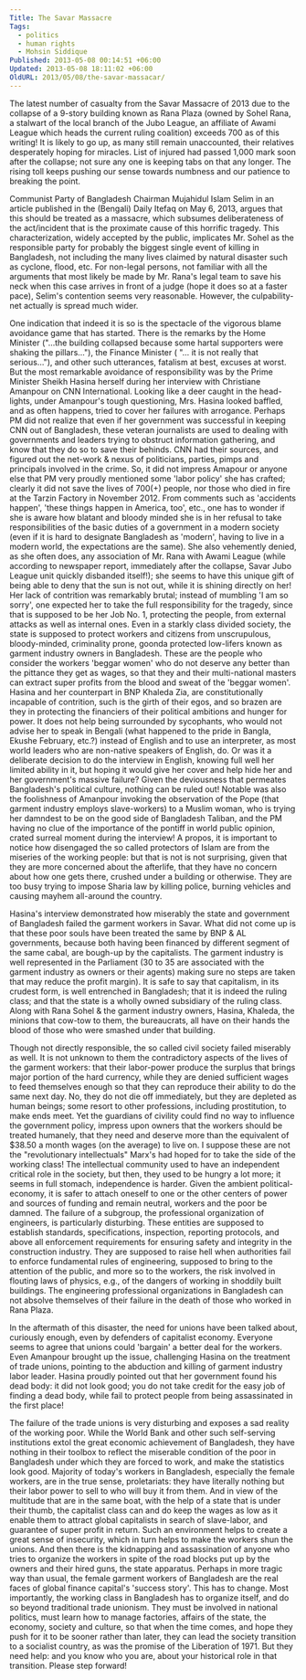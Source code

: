 ```yaml
---
Title: The Savar Massacre
Tags:
  - politics
  - human rights
  - Mohsin Siddique
Published: 2013-05-08 00:14:51 +06:00
Updated: 2013-05-08 18:11:02 +06:00
OldURL: 2013/05/08/the-savar-massacar/
---
```


The latest number of casualty from the Savar Massacre of 2013 due to the collapse of a 9-story building known as Rana Plaza (owned by Sohel Rana, a stalwart of the local branch of the Jubo League, an affiliate of Awami League which heads the current ruling coalition) exceeds 700 as of this writing! It is likely to go up, as many still remain unaccounted, their relatives desperately hoping for miracles. List of injured had passed 1,000 mark soon after the collapse; not sure any one is keeping tabs on that any longer. The rising toll keeps pushing our sense towards numbness and our patience to breaking the point.

Communist Party of Bangladesh Chairman Mujahidul Islam Selim in an article published in the (Bengali) Daily Itefaq on May 6, 2013, argues that this should be treated as a massacre, which subsumes deliberateness of the act/incident that is the proximate cause of this horrific tragedy. This characterization, widely accepted by the public, implicates Mr. Sohel as the responsible party for probably the biggest single event of killing in Bangladesh, not including the many lives claimed by natural disaster such as cyclone, flood, etc. For non-legal persons, not familiar with all the arguments that most likely be made by Mr. Rana's legal team to save his neck when this case arrives in front of a judge (hope it does so at a faster pace), Selim's contention seems very reasonable. However, the culpability-net actually is spread much wider.

One indication that indeed it is so is the spectacle of the vigorous blame avoidance game that has started. There is the remarks by the Home Minister ("…the building collapsed because some hartal supporters were shaking the pillars…"), the Finance Minister ( "… it is not really that serious…"), and other such utterances, fatalism at best, excuses at worst.  But the most remarkable avoidance of responsibility was by the Prime Minister Sheikh Hasina herself during her interview with Christiane Amanpour on CNN International. Looking like a deer caught in the head-lights, under Amanpour's tough questioning, Mrs. Hasina looked baffled, and as often happens, tried to cover her failures with arrogance. Perhaps PM did not realize that even if her government was successful in keeping CNN out of Bangladesh, these veteran journalists are used to dealing with governments and leaders trying to obstruct information gathering, and know that they do so to save their behinds. CNN had their sources, and figured out the net-work & nexus of politicians, parties, pimps and principals involved in the crime. So, it did not impress Amapour or anyone else that PM very proudly mentioned some 'labor policy' she has crafted; clearly it did not save the lives of 700(+) people, nor those who died in fire at the Tarzin Factory in November 2012. From comments such as 'accidents happen', 'these things happen in America, too', etc., one has to wonder if she is aware how blatant and bloody minded she is in her refusal to take responsibilities of the basic duties of a government in a modern society (even if it is hard to designate Bangladesh as 'modern', having to live in a modern world, the expectations are the same). She also vehemently denied, as she often does, any association of Mr. Rana with Awami League (while according to newspaper report, immediately after the collapse, Savar Jubo League unit quickly disbanded itself!); she seems to have this unique gift of being able to deny that the sun is not out, while it is shining directly on her!  Her lack of contrition was remarkably brutal; instead of mumbling 'I am so sorry', one expected her to take the full responsibility for the tragedy, since that is supposed to be her Job No. 1, protecting the people, from external attacks as well as internal ones. Even in a starkly class divided society, the state is supposed to protect workers and citizens from unscrupulous, bloody-minded, criminality prone, goonda protected low-lifers known as garment industry owners in Bangladesh. These are the people who consider the workers 'beggar women' who do not deserve any better than the pittance they get as wages, so that they and their multi-national masters can extract super profits from the blood and sweat of the 'beggar women'.
Hasina and her counterpart in BNP Khaleda Zia, are constitutionally incapable of contrition, such is the girth of their egos, and so brazen are they in protecting the financiers of their political ambitions and hunger for power. It does not help being surrounded by sycophants, who would not advise her to speak in Bengali (what happened to the pride in Bangla, Ekushe February, etc.?) instead of English and to use an interpreter, as most world leaders who are non-native speakers of English, do. Or was it a deliberate decision to do the interview in English, knowing full well her limited ability in it, but hoping it would give her cover and help hide her and her government's massive failure? Given the deviousness that permeates Bangladesh's political culture, nothing can be ruled out!  Notable was also the foolishness of Amanpour invoking the observation of the Pope (that garment industry employs slave-workers) to a Muslim woman, who is trying her damndest to be on the good side of Bangladesh Taliban, and the PM having no clue of the importance of the pontiff in world public opinion, crated surreal moment during the interview! A propos, it is important to notice how disengaged the so called protectors of Islam are from the miseries of the working people: but that is not is not surprising, given that they are more concerned about the afterlife, that they have no concern about how one gets there, crushed under a building or otherwise. They are too busy trying to impose Sharia law by killing police, burning vehicles and causing mayhem all-around the country. 

Hasina's interview demonstrated how miserably the state and government of Bangladesh failed the garment workers in Savar. What did not come up is that these poor souls have been treated the same by BNP & AL governments, because both having been financed by different segment of the same cabal, are bough-up by the capitalists. The garment industry is well represented in the Parliament (30 to 35 are associated with the garment industry as owners or their agents) making sure no steps are taken that may reduce the profit margin). It is safe to say that capitalism, in its crudest form, is well entrenched in Bangladesh; that it is indeed the ruling class; and that the state is a wholly owned subsidiary of the ruling class. Along with Rana Sohel & the garment industry owners, Hasina, Khaleda, the minions that cow-tow to them, the bureaucrats, all have on their hands the blood of those who were smashed under that building. 

Though not directly responsible, the so called civil society failed miserably as well. It is not unknown to them the contradictory aspects of the lives of the garment workers: that their labor-power produce the surplus that brings major portion of the hard currency, while they are denied sufficient wages to feed themselves enough so that they can reproduce their ability to do the same next day. No, they do not die off immediately, but they are depleted as human beings; some resort to other professions, including prostitution, to make ends meet. Yet the guardians of civility could find no way to influence the government policy, impress upon owners that the workers should be treated humanely, that they need and deserve more than the equivalent of $38.50 a month wages (on the average) to live on. I suppose these are not the "revolutionary intellectuals" Marx's had hoped for to take the side of the working class! The intellectual community used to have an independent critical role in the society, but then, they used to be hungry a lot more; it seems in full stomach, independence is harder. Given the ambient political-economy, it is safer to attach oneself to one or the other centers of power and sources of funding and remain neutral, workers and the poor be damned.
The failure of a subgroup, the professional organization of engineers, is particularly disturbing. These entities are supposed to establish standards, specifications, inspection, reporting protocols, and above all enforcement requirements for ensuring safety and integrity in the construction industry. They are supposed to raise hell when authorities fail to enforce fundamental rules of engineering, supposed to bring to the attention of the public, and more so to the workers, the risk involved in flouting laws of physics, e.g., of the dangers of working in shoddily built buildings. The engineering professional organizations in Bangladesh can not absolve themselves of their failure in the death of those who worked in Rana Plaza.

In the aftermath of this disaster, the need for unions have been talked about, curiously enough, even by defenders of capitalist economy. Everyone seems to agree that unions could 'bargain' a better deal for the workers. Even Amanpour brought up the issue, challenging Hasina on the treatment of trade unions, pointing to the abduction and killing of garment industry labor leader. Hasina proudly pointed out that her government found his dead body: it did not look good; you do not take credit for the easy job of finding a dead body, while fail to protect people from being assassinated in the first place!

The failure of the trade unions is very disturbing and exposes a sad reality of the working poor. While the World Bank and other such self-serving institutions extol the great economic achievement of Bangladesh, they have nothing in their toolbox to reflect the miserable condition of the poor in Bangladesh under which they are forced to work, and make the statistics look good. Majority of today's workers in Bangladesh, especially the female workers, are in the true sense, proletariats: they have literally nothing but their labor power to sell to who will buy it from them. And in view of the multitude that are in the same boat, with the help of a state that is under their thumb, the capitalist class can and do keep the wages as low as it enable them to attract global capitalists in search of slave-labor, and guarantee of super profit in return. Such an environment helps to create a great sense of insecurity, which in turn helps to make the workers shun the unions. And then there is the kidnapping and assassination of anyone who tries to organize the workers in spite of the road blocks put up by the owners and their hired guns, the state apparatus. Perhaps in more tragic way than usual, the female garment workers of Bangladesh are the real faces of global finance capital's 'success story'.
This has to change. Most importantly, the working class in Bangladesh has to organize itself, and do so beyond traditional trade unionism. They must be involved in national politics, must learn how to manage factories, affairs of the state, the economy, society and culture, so that when the time comes, and hope they push for it to be sooner rather than later, they can lead the society transition to a socialist country, as was the promise of the Liberation of 1971. But they need help: and you know who you are, about your historical role in that transition. Please step forward! 

